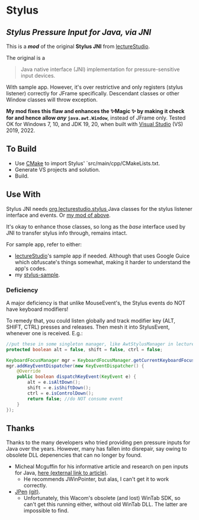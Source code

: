 # Stylus
## _Stylus Pressure Input for Java, via JNI_

This is a **_mod_** of the original **Stylus JNI** from [lectureStudio](https://github.com/lectureStudio/stylus).

The original is a
> Java native interface (JNI)  implementation for pressure-sensitive input devices. 

With sample app. However, it's over restrictive and only registers (stylus listener) correctly for JFrame specifically. Descendant classes or other Window classes will throw exception.

**My mod fixes this flaw and enhances the ✨Magic ✨ by making it check for and hence allow _any_ `java.awt.Window`**, instead of JFrame only. Tested OK for Windows 7, 10, and JDK 19, 20, when built with [Visual Studio](https://visualstudio.microsoft.com/) (VS) 2019, 2022.

## To Build

- Use [CMake](https://cmake.org/) to import Stylus' `src/main/cpp/CMakeLists.txt.
- Generate VS projects and solution.
- Build.


## Use With

Stylus JNI needs [org.lecturestudio.stylus ](https://github.com/lectureStudio/stylus/tree/main/stylus/src/main/java/org/lecturestudio/stylus) Java classes for the stylus listener interface and events.
Or [my mod of above](https://github.com/sdneon/stylus-lib).

It's okay to enhance those classes, so long as the _base_ interface used by JNI to transfer stylus info through, remains intact.

For sample app, refer to  either:
* [lectureStudio](https://github.com/lectureStudio/stylus)'s sample app if needed. Although that uses Google Guice which obfuscate's things somewhat, making it harder to understand the app's codes.
* my [stylus-sample](https://github.com/sdneon/stylus-sample).

### Deficiency

A major deficiency is that unlike MouseEvent's, the Stylus events do NOT have keyboard modifiers!

To remedy that, you could listen globally and track modifier key (ALT, SHIFT, CTRL) presses and releases. Then mesh it into StylusEvent, whenever one is received. E.g.:

```java
//put these in some singleton manager, like AwtStylusManager in lectureStudio demo app
protected boolean alt = false, shift = false, ctrl = false;

KeyboardFocusManager mgr = KeyboardFocusManager.getCurrentKeyboardFocusManager();
mgr.addKeyEventDispatcher(new KeyEventDispatcher() {
    @Override
    public boolean dispatchKeyEvent(KeyEvent e) {
        alt = e.isAltDown();
        shift = e.isShiftDown();
        ctrl = e.isControlDown();
        return false; //do NOT consume event
    }
});

```

## Thanks

Thanks to the many developers who tried providing pen pressure inputs for Java over the years. However, many has fallen into disrepair, say owing to obsolete DLL depenencies that can no longer by found.
* Micheal Mcguffin for his informative article and research on pen inputs for Java, [here (external link to article)](https://www.michaelmcguffin.com/code/JWinPointer/).
  * He recommends JWinPointer, but alas, I can't get it to work correctly.
* [JPen](https://jpen.sourceforge.net/html-home/index.html) [(git)](https://github.com/nicarran/jpen).
  * Unfortunately, this Wacom's obsolete (and lost) WinTab SDK, so can't get this running either, without old WinTab DLL. The latter are impossible to find.